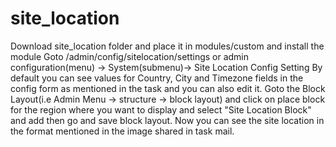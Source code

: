# site_location

Download site_location folder and place it in modules/custom and install the module
Goto /admin/config/sitelocation/settings or admin configuration(menu) -> System(submenu)-> Site Location Config Setting
By default you can see values for Country, City and Timezone fields in the config form as mentioned in the task and you can also edit it.
Goto the Block Layout(i.e Admin Menu -> structure -> block layout) and click on place block for the region where you want to display and select "Site Location Block" and add then go and save block layout.
Now you can see the site location in the format mentioned in the image shared in task mail. 
